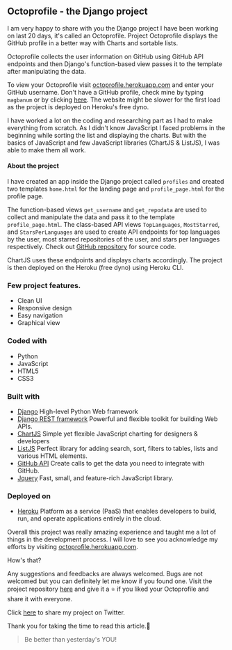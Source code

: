 ## Octoprofile - the Django project

I am very happy to share with you the Django project I have been working on last 20 days, it's called an Octoprofile. Project Octoprofile displays the GitHub profile in a better way with Charts and sortable lists. 

Octoprofile collects the user information on GitHub using GitHub API endpoints and then Django's function-based view passes it to the template after manipulating the data.

To view your Octoprofile visit [octoprofile.herokuapp.com](https://octoprofile.herokuapp.com/) and enter your GitHub username. Don't have a GitHub profile, check mine by typing `magbanum` or by clicking [here](https://octoprofile.herokuapp.com/profile/?username=magbanum).
The website might be slower for the first load as the project is deployed on Heroku's free dyno.

I have worked a lot on the coding and researching part as I had to make everything from scratch.  As I didn't know JavaScript I faced problems in the beginning while sorting the list and displaying the charts. But with the basics of JavaScript and few JavaScript libraries (ChartJS & ListJS), I was able to make them all work.

#### About the project
I have created an app inside the Django project called `profiles` and created two templates `home.html` for the landing page and `profile_page.html` for the profile page. 

The function-based views `get_username` and `get_repodata` are used to collect and manipulate the data and pass it to the template `profile_page.html`. The class-based API views `TopLanguages`, `MostStarred`, and `StarsPerLanguages` are used to create API endpoints for top languages by the user, most starred repositories of the user, and stars per languages respectively. Check out  [GitHub repository](https://github.com/magbanum/octoprofile) for source code.

ChartJS uses these endpoints and displays charts accordingly. The project is then deployed on the Heroku (free dyno) using Heroku CLI.

### Few project features.
- Clean UI
- Responsive design
- Easy navigation
- Graphical view

### Coded with
- Python
- JavaScript
- HTML5
- CSS3

### Built with
- [Django](https://www.djangoproject.com/) High-level Python Web framework
- [Django REST framework](https://www.django-rest-framework.org/) Powerful and flexible toolkit for building Web APIs.
- [ChartJS](https://www.chartjs.org/) Simple yet flexible JavaScript charting for designers & developers
- [ListJS](https://listjs.com/) Perfect library for adding search, sort, filters to tables, lists and various HTML elements.
- [GitHub API](https://docs.github.com/en/rest) Create calls to get the data you need to integrate with GitHub.
- [Jquery](https://jquery.com/) Fast, small, and feature-rich JavaScript library.

### Deployed on
- [Heroku](http://heroku.com/) Platform as a service (PaaS) that enables developers to build, run, and operate applications entirely in the cloud.

Overall this project was really amazing experience and taught me a lot of things in the development process. I will love to see you acknowledge my efforts by visiting [octoprofile.herokuapp.com](https://octoprofile.herokuapp.com/).

How's that?

Any suggestions and feedbacks are always welcomed. Bugs are not welcomed but you can definitely let me know if you found one. Visit the project repository  [here](https://github.com/magbanum/octoprofile) and give it a ⭐ if you liked your Octoprofile and share it with everyone.

Click  [here](http://twitter.com/intent/tweet?text=I'm%20in%20love%20with%20my%20Octoprofile.%20See%20yours%3A&url=https%3A%2F%2Foctoprofile.herokuapp.com%2F&via=magbanum) to share my project on Twitter.

Thank you for taking the time to read this article.🌻

> Be better than yesterday's YOU!